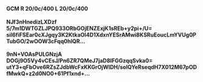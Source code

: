 #### GCM R 20/0c/400 L 20/0c/400
**NJf3nHnedizLXDzf**<br/>**5/7m1DWTGZLJPQ933ORbGOjENZExjK1sREb+y2pi+/U=**<br/>**sil6fiFSEar0cXJgqy3K2KtkaOI4D1XdxnYESrAMwi8KSRuEoucLmYVUg0PTubGO/2wOOW3cFqq0hIQR...**<br/><br/>
**9nN+VOAsPULGNzjA**<br/>**DOGj9O5Vy4vCEsJ/Pn6ZR7QMeJ7jaD8IFGGzqqSvka0=**<br/>**utY3+qFbOve6RZsZJdbWcFxKKGrOjWIDH/solQYeRseqdH7X012M67pODfMwkQ+z2d0NO0+61Pf1xnd+...**